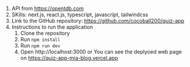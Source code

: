 1. API from https://opentdb.com
2. SKills: next.js, react.js, typescript, javascript, tailwindcss
3. Link to the GitHub repository: https://github.com/cocoball200/quiz-app
4. Instructions to run the application
   1. Clone the repository
   2. Run `npm install`
   3. Run `npm run dev`
   4. Open http://localhost:3000
      or
      You can see the deplyoed web page on https://quiz-app-mia-blog.vercel.app
